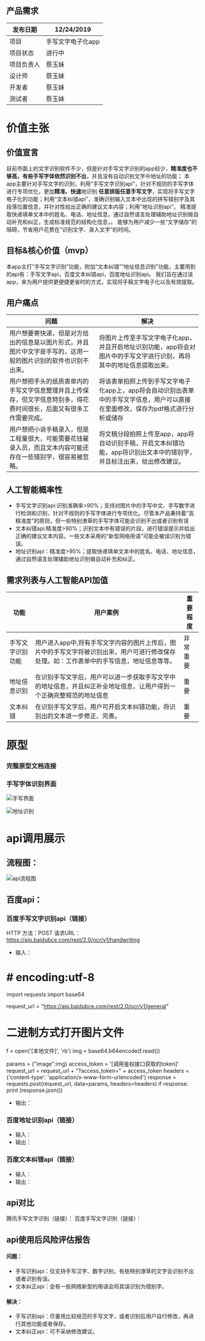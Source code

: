 ## 产品需求
| 发布日期 | 12/24/2019|
| -------- | ----- |
|项目|手写文字电子化app| 
|项目状态| 进行中 | 
|项目负责人| 蔡玉妹 | 
|设计师| 蔡玉妹 | 
|开发者| 蔡玉妹 | 
|测试者| 蔡玉妹 |

# 价值主张
## 价值宣言
目前市面上的文字识别软件不少，但是针对手写文字识别的app较少，**精准度也不够高，有些手写字体依然识别不出**，并且没有自动识别文字中地址的功能；
本app主要针对手写文字的识别，利用“手写文字识别api”，针对不规则的手写字体进行专项优化，更加**精准、快速**地识别 **任意排版任意手写文字**，实现将手写文字电子化的功能；利用“文本纠错api”，准确识别输入文本中出现的拼写错别字及其段落位置信息，并针对性给出正确的建议文本内容；利用“地址识别api”，
精准提取快递填单文本中的姓名、电话、地址信息，通过自然语言处理辅助地址识别做自动补充和纠正，生成标准规范的结构化信息，。
能够为用户减少一些“文字储存”的阻碍，节省用户花费在“识别文字、录入文字”的时间。

## 目标&核心价值（mvp）
本app主打”手写文字识别”功能，附加“文本纠错”“地址信息识别”功能，主要用到的api有：手写文字api，百度文本纠错api，百度地址识别api。
我们旨在通过该app，来为用户提供更便捷更省时的方式，实现将手稿文字电子化以及有效提取。


## 用户痛点
| 问题 | 解决 |
| -------- | ----- |
|用户想要寄快递，但是对方给出的信息是以图片形式，并且图片中文字是手写的，这用一般的图片识别的软件也识别不出来。|将图片上传至手写文字电子化app，并且开启地址识别功能，app将会对图片中的手写文字进行识别，再将其中的地址信息提取出来。| 
|用户想把手头的纸质表单内的手写文字信息整理并且上传保存，但文字信息特别多，得花费时间很长，后面又有很多工作需要完成。| 将该表单拍照上传到手写文字电子化app上，app将会自动识别出表单中的手写文字信息，用户可以直接在里面修改，保存为pdf格式进行分析或储存| 
|用户想把小说手稿录入，但是工程量很大，可能需要花钱雇录入员，而且文本内容可能还存在一些错别字，很容易被忽略。|将文稿分段拍照上传至app，app将自动识别手稿，开启文本纠错功能，app将识别出文本中的错别字，并且标注出来，给出修改建议。| 

## 人工智能概率性
* 手写文字识别api:识别准确率>90%；支持对图片中的手写中文、手写数字进行检测和识别，针对不规则的手写字体进行专项优化。尽管本产品秉持着“高精准度”的原则，但一些特别潦草的手写字体可能会识别不出或者识别有误
* 文本纠错api:精准度>90%；识别文本中有错误的片段，进行错误提示并给出正确的建议文本内容。一些文本采用的“新型网络用语”可能会被误识别为错误。
* 地址识别api：精准度>95%；提取快递填单文本中的姓名、电话、地址信息，通过自然语言处理辅助地址识别做自动补充和纠正。

## 需求列表与人工智能API加值
| 功能 | 用户案例 | 重要程度 |
| -------- | ----- | ------- |
|手写文字识别功能|用户进入app中,将有手写文字内容的图片上传后，图片中的手写文字将被识别出来，用户可进行修改保存处理。如：工作表单中的手写信息，地址信息等等。| 非常重要 |
|地址信息识别|在识别手写文字后，用户可以进一步获取手写文字中的地址信息，并且纠正补全地址信息，让用户得到一个正确完整规范的地址信息|重要|
|文本纠错|在识别手写文字后，用户可开启文本纠错功能，将识别出的文本进一步修正、完善。|重要|



# 原型
### 完整原型文档连接

### 手写字体识别界面
![手写界面](https://github.com/ccyymm/final_api/blob/master/%E5%9C%B0%E5%9D%80%E8%AF%86%E5%88%AB.png?raw=true)

![地址识别](https://github.com/ccyymm/final_api/blob/master/%E5%9C%B0%E5%9D%80%E8%AF%86%E5%88%AB.png?raw=true)



# api调用展示
## 流程图：
![api流程图](https://github.com/ccyymm/final_api/blob/master/api%E8%B0%83%E7%94%A8%E6%B5%81%E7%A8%8B%E5%9B%BE.png?raw=true)




## 百度api：
### 百度手写文字识别api（链接）

HTTP 方法：POST
请求URL： https://aip.baidubce.com/rest/2.0/ocr/v1/handwriting

* 输入：
# # encoding:utf-8

import requests
import base64

request_url = "https://aip.baidubce.com/rest/2.0/ocr/v1/general"
# 二进制方式打开图片文件
f = open('[本地文件]', 'rb')
img = base64.b64encode(f.read())

params = {"image":img}
access_token = '[调用鉴权接口获取的token]'
request_url = request_url + "?access_token=" + access_token
headers = {'content-type': 'application/x-www-form-urlencoded'}
response = requests.post(request_url, data=params, headers=headers)
if response:
    print (response.json())
* 输出：

### 百度地址识别api（链接）
* 输入：
* 输出：
### 百度文本纠错api（链接）
* 输入：
* 输出：

## api对比
腾讯手写文字识别（链接）：
百度手写文字识别（链接）：


## api使用后风险评估报告
#### 问题：
* 手写识别api：仅支持手写汉字、数字识别，有些特别潦草的文字会识别不出或者识别有误。
* 文本纠正api：会有一些网络新型的用语会将其误识别为错别字。
#### 解决：
* 手写识别api：尽量用比较规范的手写文字，或者识别后用户自行修改，再进行其他功能或者保存。
* 文本纠正api：可不采纳修改建议。


